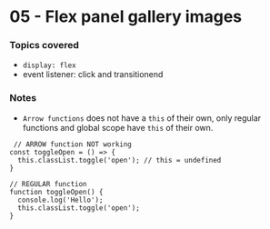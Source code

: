 # 05 - Flex panel gallery images

### Topics covered
- `display: flex`
- event listener: click and transitionend

### Notes
- `Arrow functions` does not have a `this` of their own, only regular functions and global scope have `this` of their own.

```
 // ARROW function NOT working
const toggleOpen = () => {
  this.classList.toggle('open'); // this = undefined
}

// REGULAR function
function toggleOpen() {
  console.log('Hello');
  this.classList.toggle('open');
}
```
